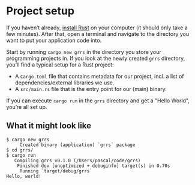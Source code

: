 # Project setup

If you haven’t already,
[install Rust] on your computer
(it should only take a few minutes).
After that, open a terminal and navigate to the directory
you want to put your application code into.

[install Rust]: https://www.rust-lang.org/tools/install

Start by running
`cargo new grrs`
in the directory you store your programming projects in.
If you look at the newly created `grrs` directory,
you’ll find a typical setup for a Rust project:

- A `Cargo.toml` file that contains metadata for our project,
  incl. a list of dependencies/external libraries we use.
- A `src/main.rs` file that is the entry point for our (main) binary.

If you can execute `cargo run` in the `grrs` directory
and get a "Hello World", you’re all set up.

## What it might look like

```console
$ cargo new grrs
     Created binary (application) `grrs` package
$ cd grrs/
$ cargo run
   Compiling grrs v0.1.0 (/Users/pascal/code/grrs)
    Finished dev [unoptimized + debuginfo] target(s) in 0.70s
     Running `target/debug/grrs`
Hello, world!
```
